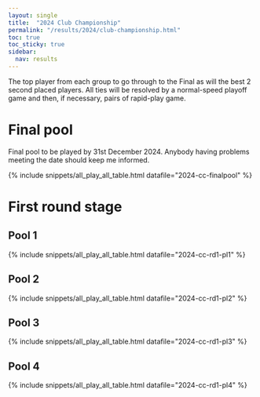 ```yaml
---
layout: single
title:  "2024 Club Championship"
permalink: "/results/2024/club-championship.html"
toc: true
toc_sticky: true
sidebar:
  nav: results
---
```


The top player from each group to go through to the Final as will the best 2 second placed players.
All ties will be resolved by a normal-speed playoff game and then, if necessary, pairs of rapid-play game.

# Final pool

Final pool to be played by 31st December 2024. Anybody having problems meeting the date should keep me informed.

{% include snippets/all_play_all_table.html datafile="2024-cc-finalpool" %}


# First round stage

## Pool 1

{% include snippets/all_play_all_table.html datafile="2024-cc-rd1-pl1" %}

## Pool 2

{% include snippets/all_play_all_table.html datafile="2024-cc-rd1-pl2" %}

## Pool 3

{% include snippets/all_play_all_table.html datafile="2024-cc-rd1-pl3" %}

## Pool 4

{% include snippets/all_play_all_table.html datafile="2024-cc-rd1-pl4" %}
